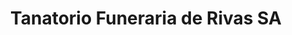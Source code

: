 ---
title: "Tanatorio Funeraria de Rivas SA"
url: /rivas-vaciamadrid/tanatorio-funeraria-de-rivas-sa/
shop: Bestattungen
---